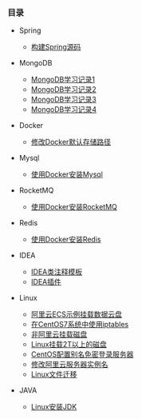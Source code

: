 ### 目录
* Spring
	* [构建Spring源码](/Spring/1.build-spring-source) 


* MongoDB
	* [MongoDB学习记录1](/MongoDB/mongo-note1)
	* [MongoDB学习记录2](/MongoDB/mongo-note2)
	* [MongoDB学习记录3](/MongoDB/mongo-note3)
	* [MongoDB学习记录4](/MongoDB/mongo-note4)


* Docker
  * [修改Docker默认存储路径](/Docker/1.modify-store-path) 


* Mysql
  * [使用Docker安装Mysql](/Mysql/install.md)


* RocketMQ
  *  [使用Docker安装RocketMQ](/RocketMQ/install)


* Redis
  * [使用Docker安装Redis](/Redis/install)


* IDEA
  * [IDEA类注释模板](/IDEA/code-template)
  * [IDEA插件](/IDEA/idea-plugin)


* Linux
  * [阿里云ECS示例挂载数据云盘](/Linux/mount_vdb)
  * [在CentOS7系统中使用iptables](/Linux/firewall)
  * [非阿里云挂载磁盘](/Linux/mount_noaliyun)
  * [Linux挂载2T以上的磁盘](/Linux/Linux挂载2T以上的磁盘)
  * [CentOS配置别名免密登录服务器](/Linux/centos_login_with_alis)
  * [修改阿里云服务器实例名](/Linux/aliyun_modify_hostname)
  * [Linux文件迁移](/Linux/Linux下迁移文件)


* JAVA
  * [Linux安装JDK](/Java/JDK_install)